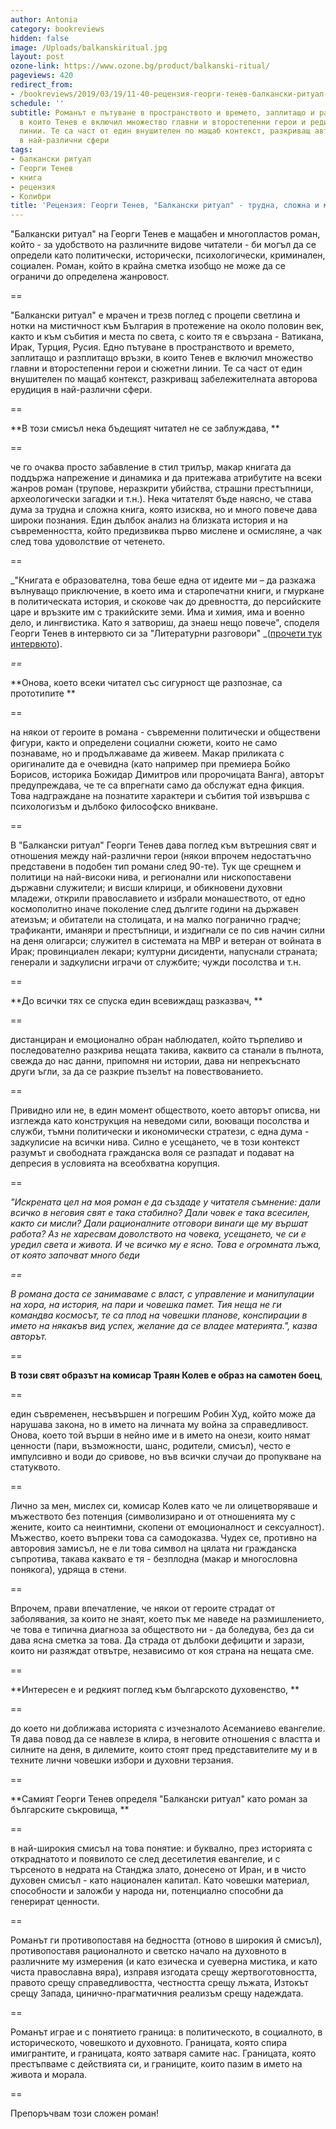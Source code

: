 ```yaml
---
author: Antonia
category: bookreviews
hidden: false
image: /Uploads/balkanskiritual.jpg
layout: post
ozone-link: https://www.ozone.bg/product/balkanski-ritual/
pageviews: 420
redirect_from:
- /bookreviews/2019/03/19/11-40-рецензия-георги-тенев-балкански-ритуал-трудна-сложна-и-мащабна-книга
schedule: ''
subtitle: Романът е пътуване в пространството и времето, заплитащо и разплитащо връзки,
  в които Тенев е включил множество главни и второстепенни герои и редица сюжетни
  линии. Те са част от един внушителен по мащаб контекст, разкриващ авторовата ерудиция
  в най-различни сфери
tags:
- балкански ритуал
- Георги Тенев
- книга
- рецензия
- Колибри
title: 'Рецензия: Георги Тенев, "Балкански ритуал" - трудна, сложна и мащабна книга'
---
```


"Балкански ритуал" на Георги Тенев е мащабен и многопластов роман, който - за удобството на различните видове читатели - би могъл да се определи като политически, исторически, психологически, криминален, социален. Роман, който в крайна сметка изобщо не може да се ограничи до определена жанровост.

\==

"Балкански ритуал" е мрачен и трезв поглед с процепи светлина и нотки на мистичност към България в протежение на около половин век, както и към събития и места по света, с които тя е свързана - Ватикана, Ирак, Турция, Русия. Едно пътуване в пространството и времето, заплитащо и разплитащо връзки, в които Тенев е включил множество главни и второстепенни герои и сюжетни линии. Те са част от един внушителен по мащаб контекст, разкриващ забележителната авторова ерудиция в най-различни сфери. 

\==

**В този смисъл нека бъдещият читател не се заблуждава, **

\==

че го очаква просто забавление в стил трилър, макар книгата да поддържа напрежение и динамика и да притежава атрибутите на всеки жанров роман (трупове, неразкрити убийства, страшни престъпници, археологически загадки и т.н.). Нека читателят бъде наясно, че става дума за трудна и сложна книга, която изисква, но и много повече дава широки познания. Един дълбок анализ на близката история и на съвременността, който предизвиква първо мислене и осмисляне, а чак след това удоволствие от четенето.

\==

_"Книгата е образователна, това беше една от идеите ми – да разкажа вълнуващо приключение, в което има и старопечатни книги, и гмуркане в политическата история, и скокове чак до древността, до персийските царе и връзките им с тракийските земи. Има и химия, има и военно дело, и лингвистика. Като я затвориш, да знаеш нещо повече", споделя Георги Тенев в интервюто си за "Литературни разговори" _([прочети тук интервюто](https://literaturnirazgovori.com/interviews/2019/03/13/10-00-%D0%B3%D0%B5%D0%BE%D1%80%D0%B3%D0%B8-%D1%82%D0%B5%D0%BD%D0%B5%D0%B2-%D0%B2-%D1%80%D0%B0%D0%B7%D0%B3%D0%BE%D0%B2%D0%BE%D1%80-%D0%B7%D0%B0-%D0%B1%D0%B0%D0%BB%D0%BA%D0%B0%D0%BD%D1%81%D0%BA%D0%B8-%D1%80%D0%B8%D1%82%D1%83%D0%B0%D0%BB-%D0%B2-%D1%80%D0%BE%D0%BC%D0%B0%D0%BD%D0%B0-%D0%B8%D0%BC%D0%B0-%D0%BD%D1%8F%D0%BA%D0%BE%D0%BB%D0%BA%D0%BE-%D0%BB%D0%B8%D0%BD%D0%B8%D0%B8-%D0%BA%D0%BE%D0%B8%D1%82%D0%BE-%D1%81%D0%B0-%D0%BD%D0%BE%D0%B2%D0%B8-%D1%87%D0%B8%D1%81%D1%82%D0%B8-%D1%82%D0%B5%D1%80%D0%B8%D1%82%D0%BE%D1%80%D0%B8%D0%B8.html)).

_\==_

**Онова, което всеки читател със сигурност ще разпознае, са прототипите **

\==

на някои от героите в романа - съвременни политически и обществени фигури, както и определени социални сюжети, които не само познаваме, но и продължаваме да живеем. Макар приликата с оригиналите да е очевидна (като например при премиера Бойко Борисов, историка Божидар Димитров или пророчицата Ванга), авторът предупреждава, че те са впрегнати само да обслужат една фикция. Това надграждане на познатите характери и събития той извършва с психологизъм и дълбоко философско вникване. 

\==

В "Балкански ритуал" Георги Тенев дава поглед към вътрешния свят и отношения между най-различни герои (някои впрочем недостатъчно представени в подобен тип романи след 90-те). Тук ще срещнем и политици на най-високи нива, и регионални или нископоставени държавни служители; и висши клирици, и обикновени духовни младежи, открили православието и избрали монашеството, от едно космополитно иначе поколение след дългите години на държавен атеизъм; и обитатели на столицата, и на малко погранично градче; трафиканти, иманяри и престъпници, и издигнали се по сив начин силни на деня олигарси; служител в системата на МВР и ветеран от войната в Ирак; провинциален лекари; културни дисиденти, напуснали страната; генерали и задкулисни играчи от службите; чужди посолства и т.н.

\==

**До всички тях се спуска един всевиждащ разказвач, **

\==

дистанциран и емоционално обран наблюдател, който търпеливо и последователно разкрива нещата такива, каквито са станали в пълнота, свежда до нас данни, припомня ни истории, дава ни непрекъснато други ъгли, за да се разкрие пъзелът на повествованието. 

\==

Привидно или не, в един момент обществото, което авторът описва, ни изглежда като конструкция на неведоми сили, воюващи посолства и служби, тъмни политически и икономически стратези, с една дума - задкулисие на всички нива. Силно е усещането, че в този контекст разумът и свободната гражданска воля се разпадат и подават на депресия в условията на всеобхватна корупция. 

\==

_"Искрената цел на моя роман е да създаде у читателя съмнение: дали всичко в неговия свят е така стабилно? Дали човек е така всесилен, както си мисли? Дали рационалните отговори винаги ще му вършат работа? Аз не харесвам доволството на човека, усещането, че си е уредил света и живота. И че всичко му е ясно. Това е огромната лъжа, от която започват много беди_

_\==_

_В романа доста се занимаваме с власт, с управление и манипулации на хора, на история, на пари и човешка памет. Тия неща не ги командва космосът, те са плод на човешки планове, конспирации в името на някакъв вид успех, желание да се владее материята.", казва авторът._

\==

**В този свят образът на комисар Траян Колев е образ на самотен боец**, 

\==

един съвременен, несъвършен и погрешим Робин Худ, който може да нарушава закона, но в името на личната му война за справедливост. Онова, което той върши в нейно име и в името на онези, които нямат ценности (пари, възможности, шанс, родители, смисъл), често е импулсивно и води до сривове, но във всички случаи до пропукване на статуквото. 

\==

Лично за мен, мислех си, комисар Колев като че ли олицетворяваше и мъжеството без потенция (символизирано и от отношенията му с жените, които са неинтимни, скопени от емоционалност и сексуалност). Мъжество, което въпреки това са самодоказва. Чудех се, противно на авторовия замисъл, не е ли това символ на цялата ни гражданска съпротива, такава каквато е тя - безплодна (макар и многословна понякога), удряща в стени.

\==

Впрочем, прави впечатление, че някои от героите страдат от заболявания, за които не знаят, което пък ме наведе на размишлението, че това е типична диагноза за обществото ни - да боледува, без да си дава ясна сметка за това. Да страда от дълбоки дефицити и зарази, които ни разяждат отвътре, независимо от коя страна на нещата сме. 

\==

**Интересен е и редкият поглед към българското духовенство, **

\==

до което ни доближава историята с изчезналото Асеманиево евангелие. Тя дава повод да се навлезе в клира, в неговите отношения с властта и силните на деня, в дилемите, които стоят пред представителите му и в техните лични човешки избори и духовни терзания.

\==

**Самият Георги Тенев определя "Балкански ритуал" като роман за българските съкровища, **

\==

в най-широкия смисъл на това понятие: и буквално, през историята с откраднатото и появилото се след десетилетия евангелие, и с търсеното в недрата на Станджа злато, донесено от Иран, и в чисто духовен смисъл - като национален капитал. Като човешки материал, способности и заложби у народа ни, потенциално способни да генерират ценности. 

\==

Романът ги противопоставя на бедността (отново в широкия й смисъл), противопоставя рационалното и светско начало на духовното в различните му измерения (и като езическа и суеверна мистика, и като чиста православна вяра), изправя изгодата срещу жертвоготовността, правото срещу справедливостта, честността срещу лъжата, Изтокът срещу Запада, цинично-прагматичния реализъм срещу надеждата. 

\== 

Романът играе и с понятието граница: в политическото, в социалното, в историческото, човешкото и духовното. Границата, която спира имигрантите, и границата, която затваря самите нас. Границата, която престъпваме с действията си, и границите, които пазим в името на живота и морала. 

\==

Препоръчвам този сложен роман!